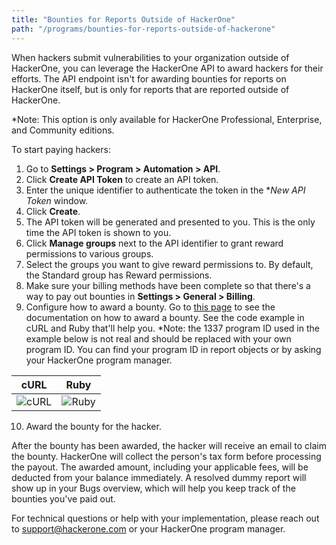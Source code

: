 ```yaml
---
title: "Bounties for Reports Outside of HackerOne"
path: "/programs/bounties-for-reports-outside-of-hackerone"
---
```

When hackers submit vulnerabilities to your organization outside of HackerOne, you can leverage the HackerOne API to award hackers for their efforts. The API endpoint isn't for awarding bounties for reports on HackerOne itself, but is only for reports that are reported outside of HackerOne. 

*Note: This option is only available for HackerOne Professional, Enterprise, and Community editions. 

To start paying hackers:
1. Go to **Settings > Program > Automation > API**. 
2. Click **Create API Token** to create an API token. 
3. Enter the unique identifier to authenticate the token in the **New API Token* window. 
4. Click **Create**. 
5. The API token will be generated and presented to you. This is the only time the API token is shown to you. 
6. Click **Manage groups** next to the API identifier to grant reward permissions to various groups.
7. Select the groups you want to give reward permissions to. By default, the Standard group has Reward permissions. 
8. Make sure your billing methods have been complete so that there's a way to pay out bounties in **Settings > General > Billing**. 
9. Configure how to award a bounty. Go to [this page](https://api.hackerone.com/docs/v1#/programs/bounties) to see the documentation on how to award a bounty. See the code example in cURL and Ruby that'll help you. *Note: the 1337 program ID used in the example below is not real and should be replaced with your own program ID. You can find your program ID in report objects or by asking your HackerOne program manager. 

cURL | Ruby
---- | ----
![cURL](https://github.com/Hacker0x01/docs.hackerone.com/blob/master/docs/programs/images/bountiesforreportsoutsideofh1-1.png?raw=true) | ![Ruby](https://github.com/Hacker0x01/docs.hackerone.com/blob/master/docs/programs/images/bountiesforreportsoutsideofh1-2.png?raw=true)

10. Award the bounty for the hacker. 

After the bounty has been awarded, the hacker will receive an email to claim the bounty. HackerOne will collect the person's tax form before processing the payout. The awarded amount, including your applicable fees, will be deducted from your balance immediately. A resolved dummy report will show up in your Bugs overview, which will help you keep track of the bounties you've paid out.

For technical questions or help with your implementation, please reach out to support@hackerone.com or your HackerOne program manager. 
